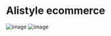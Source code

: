 # Alistyle ecommerce

![image](https://user-images.githubusercontent.com/108422142/200129415-d4a9820d-c639-4bab-8df6-33be438f437c.png)
![image](https://user-images.githubusercontent.com/108422142/200129421-fbf6e21b-f948-4296-88f7-0a82ab244a48.png)
